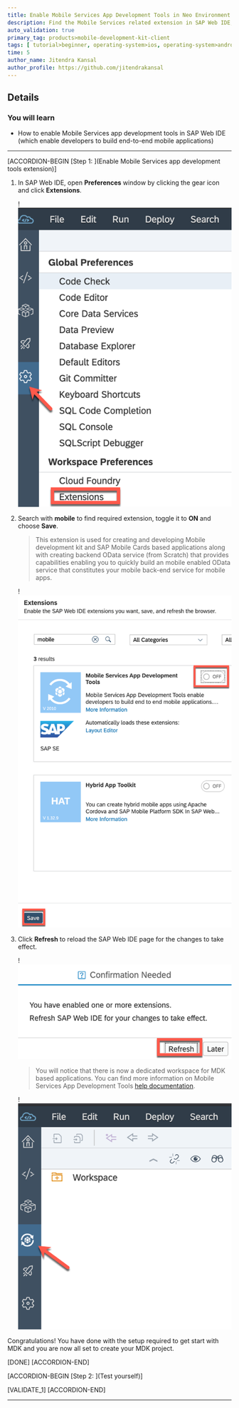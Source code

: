 ```yaml
---
title: Enable Mobile Services App Development Tools in Neo Environment
description: Find the Mobile Services related extension in SAP Web IDE, enable it, save it, and refresh the browser.
auto_validation: true
primary_tag: products>mobile-development-kit-client
tags: [ tutorial>beginner, operating-system>ios, operating-system>android, topic>mobile, products>sap-business-technology-platform,  products>mobile-development-kit-client, products>sap-mobile-services, tutorial>license ]
time: 5
author_name: Jitendra Kansal
author_profile: https://github.com/jitendrakansal
---
```


## Details
### You will learn
  - How to enable Mobile Services app development tools in SAP Web IDE (which enable developers to build end-to-end mobile applications)

---

[ACCORDION-BEGIN [Step 1: ](Enable Mobile Services app development tools extension)]

1. In SAP Web IDE, open **Preferences** window by clicking the gear icon and click **Extensions**.

    !![MDK](img_005.png)

2. Search with **mobile** to find required extension, toggle it to **ON** and choose **Save**.

    >This extension is used for creating and developing Mobile development kit and SAP Mobile Cards based applications along with creating backend OData service (from Scratch) that provides capabilities enabling you to quickly build an mobile enabled OData service that constitutes your mobile back-end service for mobile apps.  

    !![MDK](img_006.png)

3. Click **Refresh** to reload the SAP Web IDE page for the changes to take effect.

    !![MDK](img_007.png)

    >You will notice that there is now a dedicated workspace for MDK based applications. You can find more information on Mobile Services App Development Tools [help documentation](https://help.sap.com/doc/f53c64b93e5140918d676b927a3cd65b/Cloud/en-US/docs-en/guides/getting-started/mdk/webide.html).

    !![MDK](img_008.png)

Congratulations! You have done with the setup required to get start with MDK and you are now all set to create your MDK project.

[DONE]
[ACCORDION-END]

[ACCORDION-BEGIN [Step 2: ](Test yourself)]

[VALIDATE_1]
[ACCORDION-END]

---
